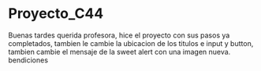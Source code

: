 # Proyecto_C44
Buenas tardes querida profesora, hice el proyecto con sus pasos ya completados, tambien le cambie la ubicacion de los titulos e input y button, tambien cambie el mensaje de la sweet alert con una imagen nueva.
bendiciones
